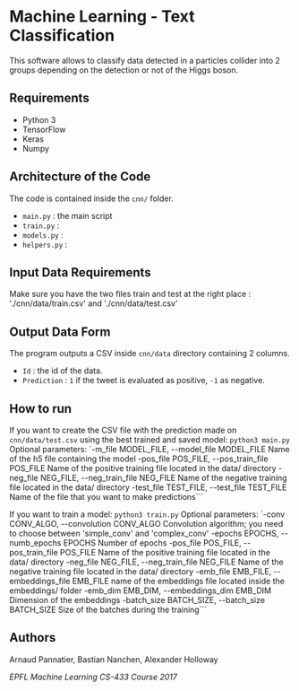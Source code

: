 # Machine Learning - Text Classification

This software allows to classify data detected in a particles collider into 2 groups depending on the detection or not of the Higgs boson.

## Requirements
- Python 3
- TensorFlow
- Keras
- Numpy

## Architecture of the Code
The code is contained inside the `cnn/` folder.
- `main.py` : the main script
- `train.py` :
- `models.py` :
- `helpers.py` :

## Input Data Requirements
Make sure you have the two files train and test at the right place : './cnn/data/train.csv' and './cnn/data/test.csv'

## Output Data Form
The program outputs a CSV inside `cnn/data` directory containing 2 columns.
- `Id` : the id of the data.
- `Prediction` : `1` if the tweet is evaluated as positive, `-1` as negative.

## How to run
If you want to create the CSV file with the prediction made on `cnn/data/test.csv` using the best trained and saved model:
`python3 main.py`
Optional parameters:
`-m_file MODEL_FILE, --model_file MODEL_FILE
                        Name of the h5 file containing the model
  -pos_file POS_FILE, --pos_train_file POS_FILE
                        Name of the positive training file located in the
                        data/ directory
  -neg_file NEG_FILE, --neg_train_file NEG_FILE
                        Name of the negative training file located in the
                        data/ directory
  -test_file TEST_FILE, --test_file TEST_FILE
                        Name of the file that you want to make predictions```

If you want to train a model:
`python3 train.py`
Optional parameters:
`-conv CONV_ALGO, --convolution CONV_ALGO
                        Convolution algorithm; you need to choose between
                        'simple_conv' and 'complex_conv'
  -epochs EPOCHS, --numb_epochs EPOCHS
                        Number of epochs
  -pos_file POS_FILE, --pos_train_file POS_FILE
                        Name of the positive training file located in the
                        data/ directory
  -neg_file NEG_FILE, --neg_train_file NEG_FILE
                        Name of the negative training file located in the
                        data/ directory
  -emb_file EMB_FILE, --embeddings_file EMB_FILE
                        name of the embeddings file located inside the
                        embeddings/ folder
  -emb_dim EMB_DIM, --embeddings_dim EMB_DIM
                        Dimension of the embeddings
  -batch_size BATCH_SIZE, --batch_size BATCH_SIZE
                        Size of the batches during the training```

## Authors
Arnaud Pannatier, Bastian Nanchen, Alexander Holloway

_EPFL Machine Learning CS-433 Course 2017_
